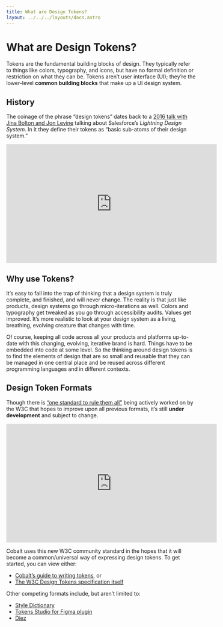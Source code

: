 ```yaml
---
title: What are Design Tokens?
layout: ../../../layouts/docs.astro
---
```


# What are Design Tokens?

Tokens are the fundamental building blocks of design. They typically refer to things like colors, typography, and icons, but have no formal definition or restriction on what they can be. Tokens aren’t user interface (UI); they’re the lower-level **common building blocks** that make up a UI design system.

## History

The coinage of the phrase “design tokens” dates back to a <a href="https://www.youtube.com/watch?v=wDBEc3dJJV8" target="_blank" rel="noopener noreferrer">2016 talk with Jina Bolton and Jon Levine</a> talking about Salesforce’s _Lightning Design System_. In it they define their tokens as “basic sub-atoms of their design system.”

<div class="yt-embed">
  <iframe width="560" height="315" src="https://www.youtube-nocookie.com/embed/wDBEc3dJJV8" title="YouTube video player" frameborder="0" allow="accelerometer; autoplay; clipboard-write; encrypted-media; gyroscope; picture-in-picture" allowfullscreen></iframe>
</div>

## Why use Tokens?

It‘s easy to fall into the trap of thinking that a design system is truly complete, and finished, and will never change. The reality is that just like products, design systems go through micro-iterations as well. Colors and typography get tweaked as you go through accessibility audits. Values get improved. It’s more realistic to look at your design system as a living, breathing, evolving creature that changes with time.

Of course, keeping all code across all your products and platforms up-to-date with this changing, evolving, iterative brand is hard. Things have to be embedded into code at some level. So the thinking around design tokens is to find the elements of design that are so small and reusable that they can be managed in one central place and be reused across different programming languages and in different contexts.

## Design Token Formats

Though there is <a href="https://designtokens.org" target="_blank" rel="noopener noreferrer">“one standard to rule them all”</a> being actively worked on by the W3C that hopes to improve upon all previous formats, it’s still **under development** and subject to change.

<div class="yt-embed">
  <iframe
    width="560"
    height="315"
    src="https://www.youtube-nocookie.com/embed/ssOdzxZdg58"
    title="YouTube video player"
    frameborder="0"
    allow="accelerometer; autoplay; clipboard-write; encrypted-media; gyroscope; picture-in-picture; web-share"
    allowfullscreen></iframe>
</div>

Cobalt uses this new W3C community standard in the hopes that it will become a common/universal way of expressing design tokens. To get started, you can view either:

- [Cobalt’s guide to writing tokens](/docs/tokens), or
- [The W3C Design Tokens specification itself](https://design-tokens.github.io/community-group/format/)

Other competing formats include, but aren’t limited to:

- <a href="https://amzn.github.io/style-dictionary" target="_blank" rel="noopener noreferrer">Style Dictionary</a>
- <a href="https://docs.tokens.studio/tokens/token-types" target="_blank" rel="noopener noreferrer">Tokens Studio for Figma plugin</a>
- <a href="https://diez.org" target="_blank" rel="noopener noreferrer">Diez</a>

